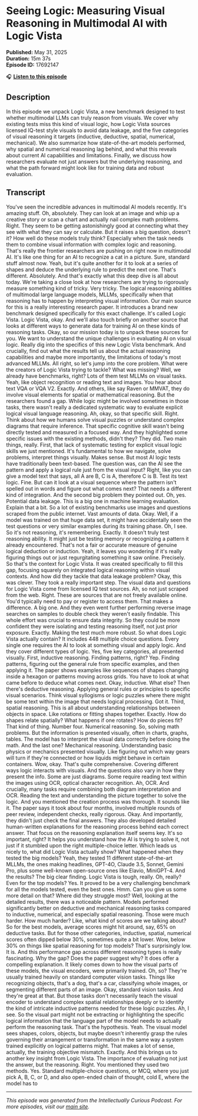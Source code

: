 # Seeing Logic: Measuring Visual Reasoning in Multimodal AI with Logic Vista

**Published:** May 31, 2025  
**Duration:** 15m 37s  
**Episode ID:** 17692147

🎧 **[Listen to this episode](https://intellectuallycurious.buzzsprout.com/2529712/episodes/17692147-seeing-logic-measuring-visual-reasoning-in-multimodal-ai-with-logic-vista)**

## Description

In this episode we unpack Logic Vista, a new benchmark designed to test whether multimodal LLMs can truly reason from visuals. We cover why existing tests miss this kind of visual logic, how Logic Vista sources licensed IQ-test style visuals to avoid data leakage, and the five categories of visual reasoning it targets (inductive, deductive, spatial, numerical, mechanical). We also summarize how state-of-the-art models performed, why spatial and numerical reasoning lag behind, and what this reveals about current AI capabilities and limitations. Finally, we discuss how researchers evaluate not just answers but the underlying reasoning, and what the path forward might look like for training data and robust evaluation.

## Transcript

You've seen the incredible advances in multimodal AI models recently. It's amazing stuff. Oh, absolutely. They can look at an image and whip up a creative story or scan a chart and actually nail complex math problems. Right. They seem to be getting astonishingly good at connecting what they see with what they can say or calculate. But it raises a big question, doesn't it? How well do these models truly think? Especially when the task needs them to combine visual information with complex logic and reasoning. That's really the frontier researchers are pushing on right now in multimodal AI. It's like one thing for an AI to recognize a cat in a picture. Sure, standard stuff almost now. Yeah, but it's quite another for it to look at a series of shapes and deduce the underlying rule to predict the next one. That's different. Absolutely. And that's exactly what this deep dive is all about today. We're taking a close look at how researchers are trying to rigorously measure something kind of tricky. Very tricky. The logical reasoning abilities of multimodal large language models, MLLMs, specifically when that reasoning has to happen by interpreting visual information. Our main source for this is a really interesting research paper. It introduces a brand new benchmark designed specifically for this exact challenge. It's called Logic Vista. Logic Vista, okay. And we'll also touch briefly on another source that looks at different ways to generate data for training AI on these kinds of reasoning tasks. Okay, so our mission today is to unpack these sources for you. We want to understand the unique challenges in evaluating AI on visual logic. Really dig into the specifics of this new Logic Vista benchmark. And crucially, find out what the results tell us about the actual reasoning capabilities and maybe more importantly, the limitations of today's most advanced MLLMs. All right, so let's jump into the core problem. What were the creators of Logic Vista trying to tackle? What was missing? Well, we already have benchmarks, right? Lots of them test MLLMs on visual tasks. Yeah, like object recognition or reading text and images. You hear about text VQA or VQA V2. Exactly. And others, like say Raven or MMVAT, they do involve visual elements for spatial or mathematical reasoning. But the researchers found a gap. While logic might be involved sometimes in those tasks, there wasn't really a dedicated systematic way to evaluate explicit logical visual language reasoning. Ah, okay, so that specific skill. Right. Think about how we humans solve visual puzzles or understand complex diagrams that require inference. That specific cognitive skill wasn't being directly tested and measured in a focused way. And they highlighted some specific issues with the existing methods, didn't they? They did. Two main things, really. First, that lack of systematic testing for explicit visual logic skills we just mentioned. It's fundamental to how we navigate, solve problems, interpret things visually. Makes sense. But most AI logic tests have traditionally been text-based. The question was, can the AI see the pattern and apply a logical rule just from the visual input? Right, like you can give a model text that says, all A are B, C is A, therefore C is B. Test its text logic. Fine. But can it look at a visual sequence where the pattern isn't spelled out in words and figure out what comes next? That needs a different kind of integration. And the second big problem they pointed out. Oh, yes. Potential data leakage. This is a big one in machine learning evaluation. Explain that a bit. So a lot of existing benchmarks use images and questions scraped from the public internet. Vast amounts of data. Okay. Well, if a model was trained on that huge data set, it might have accidentally seen the test questions or very similar examples during its training phase. Oh, I see. So it's not reasoning, it's remembering. Exactly. It doesn't truly test reasoning ability. It might just be testing memory or recognizing a pattern it already encountered. That's not a fair or accurate measure of genuine logical deduction or induction. Yeah, it leaves you wondering if it's really figuring things out or just regurgitating something it saw online. Precisely. So that's the context for Logic Vista. It was created specifically to fill this gap, focusing squarely on integrated logical reasoning within visual contexts. And how did they tackle that data leakage problem? Okay, this was clever. They took a really important step. The visual data and questions for Logic Vista come from licensed IQ test sources. Ah, so not just scraped from the web. Right. These are sources that are not freely available online. You'd typically need to pay or register to access them. That makes a difference. A big one. And they even went further performing reverse image searches on samples to double check they weren't easily findable. This whole effort was crucial to ensure data integrity. So they could be more confident they were isolating and testing reasoning itself, not just prior exposure. Exactly. Making the test much more robust. So what does Logic Vista actually contain? It includes 448 multiple choice questions. Every single one requires the AI to look at something visual and apply logic. And they cover different types of logic. Yes, five key categories, all presented visually. First, inductive reasoning. Finding patterns, right? Yep. Finding patterns, figuring out the general rule from specific examples, and then applying it. The paper shows examples like sequences of shapes changing inside a hexagon or patterns moving across grids. You have to look at what came before to deduce what comes next. Okay, inductive. What else? Then there's deductive reasoning. Applying general rules or principles to specific visual scenarios. Think visual syllogisms or logic puzzles where there might be some text within the image that needs logical processing. Got it. Third, spatial reasoning. This is all about understanding relationships between objects in space. Like rotations or fitting shapes together. Exactly. How do shapes relate spatially? What happens if one rotates? How do pieces fit? That kind of thing. Number four. Numerical reasoning. So, solving math problems. But the information is presented visually, often in charts, graphs, tables. The model has to interpret the visual data correctly before doing the math. And the last one? Mechanical reasoning. Understanding basic physics or mechanics presented visually. Like figuring out which way gears will turn if they're connected or how liquids might behave in certain containers. Wow, okay. That's quite comprehensive. Covering different ways logic interacts with visuals. And the questions also vary in how they present the info. Some are just diagrams. Some require reading text within the images using OCR, optical character recognition. Ah, OCR. And crucially, many tasks require combining both diagram interpretation and OCR. Reading the text and understanding the picture together to solve the logic. And you mentioned the creation process was thorough. It sounds like it. The paper says it took about four months, involved multiple rounds of peer review, independent checks, really rigorous. Okay. And importantly, they didn't just check the final answers. They also developed detailed human-written explanations for the reasoning process behind each correct answer. That focus on the reasoning explanation itself seems key. It's so important, right? It helps you understand how the AI is trying to solve it, not just if it stumbled upon the right multiple-choice letter. Which leads us nicely to, what did Logic Vista actually show? What happened when they tested the big models? Yeah, they tested 11 different state-of-the-art MLLMs, the ones making headlines, GPT-4O, Claude 3.5, Sonnet, Gemini Pro, plus some well-known open-source ones like Elavio, MiniGPT-4. And the results? The big clear finding. Logic Vista is tough, really. Oh, really? Even for the top models? Yes. It proved to be a very challenging benchmark for all the models tested, even the best ones. Hmm. Can you give us some more detail on that? Where did they struggle most? Well, looking at the detailed results, there was a noticeable pattern. Models performed significantly better on deductive and mechanical reasoning tasks compared to inductive, numerical, and especially spatial reasoning. Those were much harder. How much harder? Like, what kind of scores are we talking about? So for the best models, average scores might hit around, say, 65% on deductive tasks. But for those other categories, inductive, spatial, numerical scores often dipped below 30%, sometimes quite a bit lower. Wow, below 30% on things like spatial reasoning for top models? That's surprisingly low. It is. And this performance gap across different reasoning types is really fascinating. Why the gap? Does the paper suggest why? It does offer a compelling explanation. It likely comes down to how the visual parts of these models, the visual encoders, were primarily trained. Oh, so? They're usually trained heavily on standard computer vision tasks. Things like recognizing objects, that's a dog, that's a car, classifying whole images, or segmenting different parts of an image. Okay, standard vision tasks. And they're great at that. But those tasks don't necessarily teach the visual encoder to understand complex spatial relationships deeply or to identify the kind of intricate inductive patterns needed for these logic puzzles. Ah, I see. So the visual part might not be extracting or highlighting the specific logical information that the language part of the model needs to actually perform the reasoning task. That's the hypothesis. Yeah. The visual model sees shapes, colors, objects, but maybe doesn't inherently grasp the rules governing their arrangement or transformation in the same way a system trained explicitly on logical patterns might. That makes a lot of sense, actually, the training objective mismatch. Exactly. And this brings us to another key insight from Logic Vista. The importance of evaluating not just the answer, but the reasoning. Right. You mentioned they used two methods. Yes. Standard multiple-choice questions, or MCQ, where you just pick A, B, C, or D, and also open-ended chain of thought, cold E, where the model has to

---
*This episode was generated from the Intellectually Curious Podcast. For more episodes, visit our [main site](https://intellectuallycurious.buzzsprout.com).*
